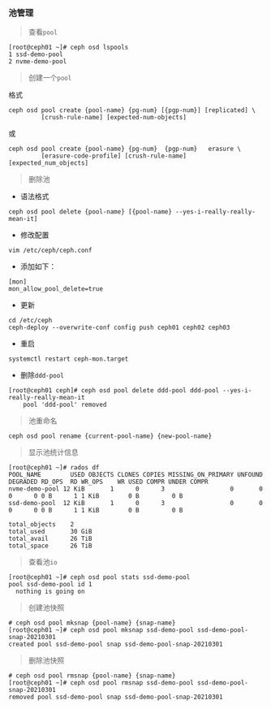### 池管理

> 查看`pool`

```shell
[root@ceph01 ~]# ceph osd lspools
1 ssd-demo-pool
2 nvme-demo-pool
```

> 创建一个`pool`

格式

```shell
ceph osd pool create {pool-name} {pg-num} [{pgp-num}] [replicated] \
         [crush-rule-name] [expected-num-objects]
```
或
         
```shell
ceph osd pool create {pool-name} {pg-num}  {pgp-num}   erasure \
         [erasure-code-profile] [crush-rule-name] [expected_num_objects]
```

> 删除池

- 语法格式

```shell
ceph osd pool delete {pool-name} [{pool-name} --yes-i-really-really-mean-it]
```

- 修改配置

```shell
vim /etc/ceph/ceph.conf
```

- 添加如下：

```shell
[mon]
mon_allow_pool_delete=true
```

- 更新

```shell
cd /etc/ceph
ceph-deploy --overwrite-conf config push ceph01 ceph02 ceph03
```

- 重启

```shell
systemctl restart ceph-mon.target
```

- 删除`ddd-pool`

```shell
[root@ceph01 ceph]# ceph osd pool delete ddd-pool ddd-pool --yes-i-really-really-mean-it
    pool 'ddd-pool' removed
```

> 池重命名

```shell
ceph osd pool rename {current-pool-name} {new-pool-name}
```

> 显示池统计信息

```shell
[root@ceph01 ~]# rados df
POOL_NAME        USED OBJECTS CLONES COPIES MISSING_ON_PRIMARY UNFOUND DEGRADED RD_OPS  RD WR_OPS    WR USED COMPR UNDER COMPR
nvme-demo-pool 12 KiB       1      0      3                  0       0        0      0 0 B      1 1 KiB        0 B         0 B
ssd-demo-pool  12 KiB       1      0      3                  0       0        0      0 0 B      1 1 KiB        0 B         0 B

total_objects    2
total_used       30 GiB
total_avail      26 TiB
total_space      26 TiB
```

> 查看池`io`

```shell
[root@ceph01 ~]# ceph osd pool stats ssd-demo-pool
pool ssd-demo-pool id 1
  nothing is going on
```

> 创建池快照

```shell
# ceph osd pool mksnap {pool-name} {snap-name}
[root@ceph01 ~]# ceph osd pool mksnap ssd-demo-pool ssd-demo-pool-snap-20210301
created pool ssd-demo-pool snap ssd-demo-pool-snap-20210301
```

> 删除池快照

```shell
# ceph osd pool rmsnap {pool-name} {snap-name}
[root@ceph01 ~]# ceph osd pool rmsnap ssd-demo-pool ssd-demo-pool-snap-20210301
removed pool ssd-demo-pool snap ssd-demo-pool-snap-20210301
```
